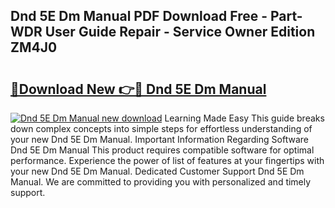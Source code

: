 ## Dnd 5E Dm Manual PDF Download Free - Part-WDR User Guide Repair - Service Owner Edition ZM4J0

# <h2><a href="http://bc22659.oget.top/?id=Dnd+5E+Dm+Manual">🔗Download New 👉🔴 Dnd 5E Dm Manual</a></h2>

[![Dnd 5E Dm Manual new download](https://i.imgur.com/5g1atiW.png)](http://bc22659.oget.top/?id=Dnd+5E+Dm+Manual)
Learning Made Easy This guide breaks down complex concepts into simple steps for effortless understanding of your new Dnd 5E Dm Manual. Important Information Regarding Software Dnd 5E Dm Manual This product requires compatible software for optimal performance. Experience the power of list of features at your fingertips with your new Dnd 5E Dm Manual. Dedicated Customer Support Dnd 5E Dm Manual. We are committed to providing you with personalized and timely support.

